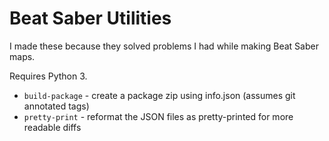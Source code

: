# Beat Saber Utilities

I made these because they solved problems I had while making Beat Saber maps.

Requires Python 3.

* `build-package` - create a package zip using info.json (assumes git annotated tags)
* `pretty-print` - reformat the JSON files as pretty-printed for more readable diffs
